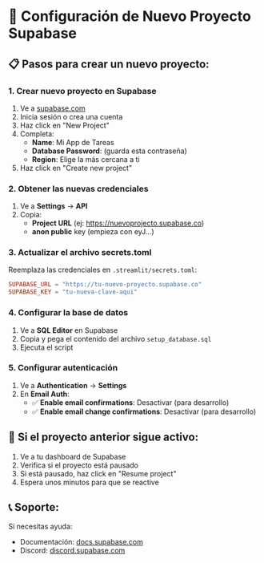 # 🔧 Configuración de Nuevo Proyecto Supabase

## 📋 Pasos para crear un nuevo proyecto:

### 1. **Crear nuevo proyecto en Supabase**
1. Ve a [supabase.com](https://supabase.com)
2. Inicia sesión o crea una cuenta
3. Haz click en "New Project"
4. Completa:
   - **Name**: Mi App de Tareas
   - **Database Password**: (guarda esta contraseña)
   - **Region**: Elige la más cercana a ti
5. Haz click en "Create new project"

### 2. **Obtener las nuevas credenciales**
1. Ve a **Settings** → **API**
2. Copia:
   - **Project URL** (ej: https://nuevoprojecto.supabase.co)
   - **anon public** key (empieza con eyJ...)

### 3. **Actualizar el archivo secrets.toml**
Reemplaza las credenciales en `.streamlit/secrets.toml`:

```toml
SUPABASE_URL = "https://tu-nuevo-proyecto.supabase.co"
SUPABASE_KEY = "tu-nueva-clave-aqui"
```

### 4. **Configurar la base de datos**
1. Ve a **SQL Editor** en Supabase
2. Copia y pega el contenido del archivo `setup_database.sql`
3. Ejecuta el script

### 5. **Configurar autenticación**
1. Ve a **Authentication** → **Settings**
2. En **Email Auth**:
   - ✅ **Enable email confirmations**: Desactivar (para desarrollo)
   - ✅ **Enable email change confirmations**: Desactivar (para desarrollo)

## 🚨 **Si el proyecto anterior sigue activo:**

1. Ve a tu dashboard de Supabase
2. Verifica si el proyecto está pausado
3. Si está pausado, haz click en "Resume project"
4. Espera unos minutos para que se reactive

## 📞 **Soporte:**

Si necesitas ayuda:
- Documentación: [docs.supabase.com](https://docs.supabase.com)
- Discord: [discord.supabase.com](https://discord.supabase.com)
